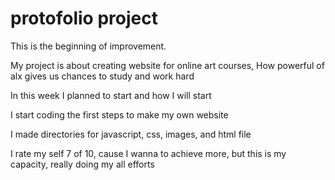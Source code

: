 <!DOCTYPE html>
<html>
    <head>
        <meta charset="UTF-8" />
        <title>Shell basics</title>
    </head>
</html>
<body>
    <h1>protofolio project</h1>
    <p>This is the beginning of improvement.</p>
    <p>My project is about creating website for online art courses,
        How powerful of alx gives us chances to study and work hard</p>
    <p>In this week I planned to start and how I will start</p>
    <p>I start coding the first steps to make my own website</p>
    <p>I made directories for javascript, css, images, and html file</p>
    <p>I rate my self 7 of 10, cause I wanna to achieve more, but this is my capacity,  really doing my all efforts</p>
</body>

